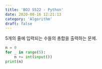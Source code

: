 ```yaml
---
title: 'BOJ 5522 - Python'
date: 2020-08-16 12:21:13
category: 'Algorithm'
draft: false
---
```

5개의 줄에 입력되는 수들의 총합을 출력하는 문제.
```python
n = 0
for _ in range(5):
    n += int(input())
print(n)

```